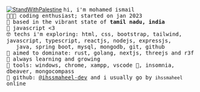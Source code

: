 <!-- README inspired by @unrealapex -->
[![StandWithPalestine](https://raw.githubusercontent.com/Safouene1/support-palestine-banner/master/StandWithPalestine.svg)](https://github.com/Safouene1/support-palestine-banner/blob/master/Markdown-pages/Support.md)
<samp> hi, i'm mohamed ismail<br>
  👩🏼‍💻 coding enthusiast; started on jan 2023<br>
  🌁 based in the vibrant state of **tamil nadu, india**<br>
  💛 javascript <3 <br>
  🤓 techs i'm exploring: html, css, bootstrap, tailwind, javascript, typescript, reactjs, nodejs, expressjs, <br>
  &nbsp; &nbsp;java, spring boot, mysql, mongodb, git, github <br>
  🎯 aimed to dominate: rust, golang, nextjs, threejs and r3f <br>
  🌱 always learning and growing <br>
  🧰 tools: windows, chrome, xampp, vscode 💞, insomnia, dbeaver, mongocompass<br>
  📡 github: [@ihssmaheel-dev](https://github.com/ihssmaheel-dev) and i usually go by `ihssmaheel` online<br>
</samp>
